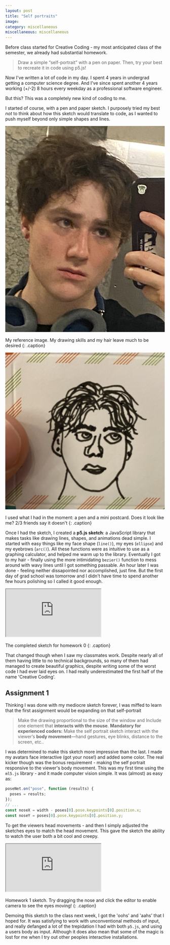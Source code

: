 ```yaml
---
layout: post
title: "Self portraits"
image: 
category: miscellaneous
miscellaneous: miscellaneous
---
```



Before class started for Creative Coding - my most anticipated class of the semester, we already had substantial homework.

> Draw a simple “self-portrait” with a pen on paper. Then, try your best to recreate it in code using p5.js! 

Now I've written a lot of code in my day. I spent 4 years in undergrad getting a computer science degree. And I've since spent another 4 years working (+/-2) 8 hours every weekday as a professional software engineer.

But this? This was a completely new kind of coding to me. 

I started of course, with a pen and paper sketch. I purposely tried my best *not* to think about how this sketch would translate to code, as I wanted to push myself beyond only simple shapes and lines.

![self portait](/assets/img/2025-07-25-self-portraits/self-portait.PNG)

My reference image. My drawing skills and my hair leave much to be desired
{: .caption}

![self sketch](/assets/img/2025-07-25-self-portraits/self-sketch.png)

I used what I had in the moment: a pen and a mini postcard. Does it look like me? 2/3 friends say it doesn't
{: .caption}

Once I had the sketch, I created a **p5.js sketch**: a JavaScript library that makes tasks like drawing lines, shapes, and animations dead simple. I started with easy things like my face shape (`line()`), my eyes (`ellipse`) and my eyebrows (`arc()`). All these functions were as intuitive to use as a graphing calculator, and helped me warm up to the library. Eventually I got to my hair - finally using the more intimidating `bezier()` function to mess around with wavy lines until I got something passable. An hour later I was done - feeling neither dissapointed nor accomplished, just fine. But the first day of grad school was tomorrow and I didn't have time to spend another few hours polishing so I called it good enough.

<iframe src="https://editor.p5js.org/leviv/full/ORJOaW2B-"></iframe> 

The completed sketch for homework 0
{: .caption}

That changed though when I saw my classmates work. Despite nearly all of them having little to no technical backgrounds, so many of them had managed to create beautiful graphics, despite writing some of the worst code I had ever laid eyes on. I had really underestimated the first half of the name 'Creative Coding'.

## Assignment 1

Thinking I was done with my mediocre sketch forever, I was miffed to learn that the first assignment would be expanding on that self-portrait 

> Make the drawing proportional to the size of the window and Include one element that **interacts with the mouse**. **Mandatory for experienced coders:** Make the self portrait sketch interact with the viewer’s **body movement**—hand gestures, eye blinks, distance to the screen, etc..

I was determined to make this sketch more impressive than the last. I made my avatars face interactive (got your nose!) and added some color. The real kicker though was the bonus requirement - making the self portrait responsive to the viewer's body movement. This was my first time using the `ml5.js` library - and it made computer vision simple. It was (almost) as easy as:

```javascript
poseNet.on("pose", function (results) {
  poses = results;
});
// ...
const noseX = width - poses[0].pose.keypoints[0].position.x;
const noseY = poses[0].pose.keypoints[0].position.y;
```

To get the viewers head movements - and then I simply adjusted the sketches eyes to match the head movement. This gave the sketch the ability to watch the user both a bit cool and creepy.

<iframe src="https://editor.p5js.org/leviv/full/oOQWAv94F"></iframe>

Homework 1 sketch. Try dragging the nose and click the editor to enable camera to see the eyes moving!
{: .caption}

Demoing this sketch to the class next week, I got the 'oohs' and 'aahs' that I hoped for. It was satisfying to work with unconventional methods of input, and really defanged a lot of the trepidation I had with both `p5.js`, and using a users body as input. Although it does also mean that some of the magic is lost for me when I try out other peoples interactive installations.